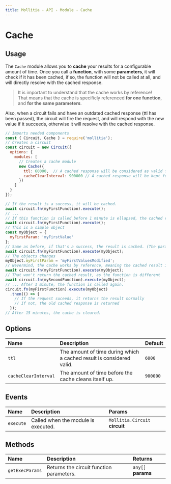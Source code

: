 ```yaml
---
title: Mollitia - API - Module - Cache
---
```

# Cache

<pg-cache></pg-cache>

## Usage

The `Cache` module allows you to **cache** your results for a configurable amount of time.
Once you call a **function**, with some **parameters**, it will check if it has been cached, if so, the function will not be called at all, and will directly resolve with the cached response.

> It is important to understand that the cache works by reference!<br/>
> That means that the cache is specificly referenced **for one function**, and **for the same parameters**.<br/>

Also, when a circuit fails and have an outdated cached response (ttl has been passed), the circuit will fire the request, and will respond with the new value if it succeeds, otherwise it will resolve with the cached response.

``` javascript
// Imports needed components
const { Circuit, Cache } = require('mollitia');
// Creates a circuit
const circuit = new Circuit({
  options: {
    modules: [
      // Creates a cache module
      new Cache({
        ttl: 60000,  // A cached response will be considered as valid for 1 minute
        cacheClearInterval: 900000 // A cached response will be kept for 15 minutes
      })
    ]
  }
});

// If the result is a success, it will be cached.
await circuit.fn(myFirstFunction).execute();
// ...
// If this function is called before 1 minute is ellapsed, the cached response will be returned
await circuit.fn(myFirstFunction).execute();
// This is a simple object
const myObject = {
  myFirstParam: 'myFirstValue'
};
// Same as before, if that's a success, the result is cached. (The params are different, so it does not return the cache from before)
await circuit.fn(myFirstFunction).execute(myObject);
// The objects changes
myObject.myFirstParam = 'myFirstValuesModified';
// Nevermind, the cache works by reference, meaning the cached result is returned.
await circuit.fn(myFirstFunction).execute(myObject);
// That won't return the cached result, as the function is different
await circuit.fn(mySecondFunction).execute(myObject);
// ... After 1 minute, the function is called again.
circuit.fn(myFirstFunction).execute(myObject)
  .then(() => {
    // If the request suceeds, it returns the result normally
    // If not, the old cached response is returned
  });
// After 15 minutes, the cache is cleared.
```

## Options

| Name                  | Description                                                    | Default    |
|:----------------------|:---------------------------------------------------------------|:-----------|
| `ttl`                 | The amount of time during which a cached result is considered valid. | `6000`     |
| `cacheClearInterval`  | The amount of time before the cache cleans itself up.          | `900000`   |

## Events

| Name       | Description                          | Params                         |
|:-----------|:-------------------------------------|:-------------------------------|
| `execute`  | Called when the module is executed.  | `Mollitia.Circuit` **circuit** |

## Methods

| Name       | Description                          | Returns                         |
|:-----------|:-------------------------------------|:-------------------------------|
| `getExecParams`  | Returns the circuit function parameters.  | `any[]` **params** |

